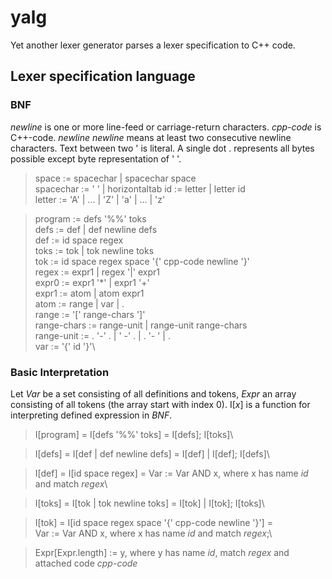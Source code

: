 # yalg

Yet another lexer generator parses a lexer specification to C++ code.

## Lexer specification language

### BNF

*newline* is one or more line-feed or carriage-return characters. *cpp-code* is
C++-code. *newline* *newline* means at least two consecutive newline
characters. Text between two ' is literal. A single dot . represents all
bytes possible except byte representation of ' '.

> space := spacechar | spacechar space\
> spacechar := ' ' | horizontaltab
> id := letter | letter id\
> letter := 'A' | ... | 'Z' | 'a' | ... | 'z'

> program := defs '%%' toks\
> defs := def | def newline defs\
> def := id space regex\
> toks := tok | tok newline toks\
> tok := id space regex space '{' cpp-code newline '}'\
> regex := expr1 | regex '|' expr1 \
> expr0 := expr1 '*' | expr1 '+'\
> expr1 := atom | atom expr1\
> atom := range | var | .\
> range := '[' range-chars ']'\
> range-chars := range-unit | range-unit range-chars\
> range-unit := . '-' . | ' -' . | . '- ' | .\
> var := '{' id '}'\

### Basic Interpretation

Let *Var* be a set consisting of all definitions and tokens, *Expr* an array
consisting of all tokens (the array start with index 0). I\[*x*\] is a function
for interpreting defined expression in *BNF*.

> I[program] = I[defs '%%' toks] = I[defs]; I[toks]\

> I[defs] = I[def | def newline defs] = I[def] | I[def]; I[defs]\

> I[def] = I[id space regex] = Var := Var AND x, where x has name *id* and match *regex*\

> I[toks] = I[tok | tok newline toks] = I[tok] | I[tok]; I[toks]\

> I[tok] = I[id space regex space '{' cpp-code newline '}'] =\
> Var := Var AND x, where x has name *id* and match *regex*;\

> Expr[Expr.length] := y, where y has name *id*, match *regex* and attached
> code *cpp-code*
